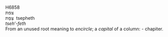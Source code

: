 <body>
  <p>H6858<br>  צפת  <br> צֶּפֶת  ‎  tsepheth  <br><i>tseh‘-feth </i><br>From an unused root meaning to <i>encircle</i>; a <i>capital</i> of a column: - chapiter.<br></p>
 </body>